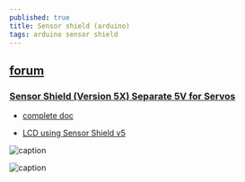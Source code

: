 ```yaml
---
published: true
title: Sensor shield (arduino)
tags: arduino sensor shield
---
```

## [forum](https://forum.arduino.cc/index.php?topic=229646.0)

### [Sensor Shield (Version 5X) Separate 5V for Servos](http://yourduino.com/sunshop//index.php?l=product_detail&p=407)
- [complete doc](https://protosupplies.com/product/sensor-shield-v5-0/)

- [LCD using Sensor Shield v5](https://www.learnrobotics.org/blog/arduino-lcd-using-sensor-shield-v5/)

![caption](http://yourduino.com/sunshop//images/products/detail_407_SensorShield-5X.jpg)

![caption](http://yourduino.com/docs/SensorShieldV5xLayout.jpg)
